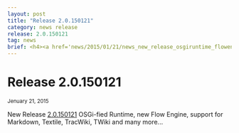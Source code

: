 ```yaml
---
layout: post
title: "Release 2.0.150121"
category: news release
release: 2.0.150121
tag: news
brief: <h4><a href='news/2015/01/21/news_new_release_osgiruntime_flowengine.html'>New Release 2.0.150121</a></h4> <sub class="post-info">Jenuary 21, 2015</sub><br> OSGi-fied Runtime, new Flow Engine, support for Markdown, Textile, TracWiki, TWiki...<br>
---
```


Release 2.0.150121
===
	
<sub class="post-info">Jenuary 21, 2015</sub>
	
New Release 
[2.0.150121](https://github.com/SAP/cloud-dirigible/releases/tag/2.0.150121)
OSGi-fied Runtime, new Flow Engine, support for Markdown, Textile, TracWiki, TWiki and many more... 
